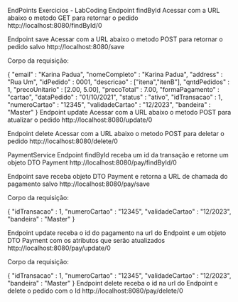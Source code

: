 EndPoints Exercicios - LabCoding
Endpoint findById
Acessar com a URL abaixo o metodo GET para retornar o pedido 
http://localhost:8080/findById/0

Endpoint save
Acessar com a URL abaixo o metodo POST para retornar o pedido salvo 
http://localhost:8080/save

Corpo da requisição:

{
    "email" : "Karina Padua", 
    "nomeCompleto" : "Karina Padua", 
    "address" : "Rua Um", 
    "idPedido" : 0001, 
    "descricao" : ["itena","itenB"],
    "qntdPedidos" : 1, 
    "precoUnitario" : [2.00, 5.00], 
    "precoTotal" : 7.00, 
    "formaPagamento" : "cartao", 
    "dataPedido" : "01/10/2021",
    "status" : "ativo", 
    "idTransacao" : 1, 
    "numeroCartao" : "12345", 
    "validadeCartao" : "12/2023", 
    "bandeira" : "Master"
}
Endpoint update
Acessar com a URL abaixo o metodo POST para atualizar o pedido
http://localhost:8080/update/0


Endpoint delete
Acessar com a URL abaixo o metodo POST para deletar o pedido
http://localhost:8080/delete/0


PaymentService
Endpoint findById
receba um id da transação e retorne um objeto DTO Payment
http://localhost:8080/pay/findById/0

Endpoint save
receba objeto DTO Payment e retorna a URL de chamada do pagamento salvo
http://localhost:8080/pay/save

Corpo da requisição:

{ 
    "idTransacao" : 1, 
    "numeroCartao" : "12345", 
    "validadeCartao" : "12/2023", 
    "bandeira" : "Master"
}

Endpoint update
receba o id do pagamento na url do Endpoint e um objeto DTO Payment com os atributos que serão atualizados
http://localhost:8080/pay/update/0

Corpo da requisição:

{
    "idTransacao" : 1, 
    "numeroCartao" : "12345", 
    "validadeCartao" : "12/2023", 
    "bandeira" : "Master"
}
Endpoint delete
receba o id na url do Endpoint e delete o pedido com o Id 
http://localhost:8080/pay/delete/0
